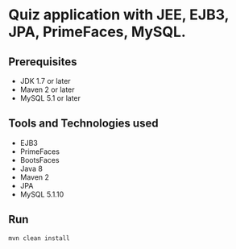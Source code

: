 # Quiz application with JEE, EJB3, JPA, PrimeFaces, MySQL.

## Prerequisites
- JDK 1.7 or later
- Maven 2 or later
- MySQL 5.1 or later

## Tools and Technologies used
- EJB3
- PrimeFaces
- BootsFaces
- Java 8
- Maven 2
- JPA
- MySQL 5.1.10

## Run
```mvn clean install```
